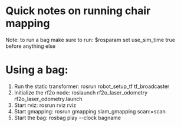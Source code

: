 
# Quick notes on running chair mapping

Note: to run a bag make sure to run: $rosparam set use_sim_time true
before anything else
# Using a bag:
1. Run the static transformer:
    rosrun robot_setup_tf tf_broadcaster
2. Initialize the rf2o node:
    roslaunch rf2o_laser_odometry rf2o_laser_odometry.launch
3. Start rviz:
    rosrun rviz rviz
4. Start gmapping:
    rosrun gmapping slam_gmapping scan:=scan
5. Start the bag:
    rosbag play --clock bagname
